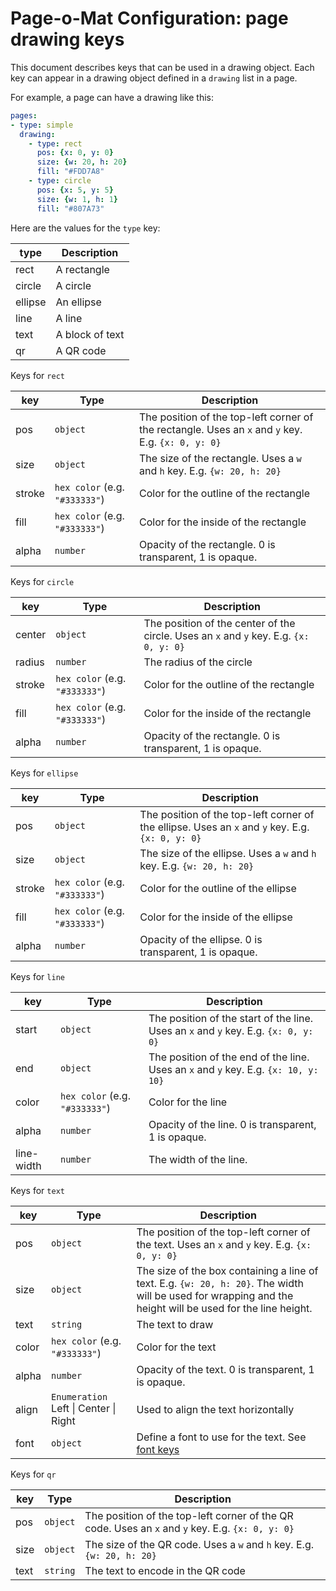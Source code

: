 # Page-o-Mat Configuration: page drawing keys

This document describes keys that can be used in a drawing object. Each key can appear in a drawing object defined in a `drawing` list in a page.

For example, a page can have a drawing like this:

```yaml
pages:
- type: simple
  drawing:
    - type: rect
      pos: {x: 0, y: 0}
      size: {w: 20, h: 20}
      fill: "#FDD7A8"
    - type: circle
      pos: {x: 5, y: 5}
      size: {w: 1, h: 1}
      fill: "#807A73"
```

Here are the values for the `type` key:

|type|Description|
|----|-----------|
|rect|A rectangle|
|circle|A circle|
|ellipse|An ellipse|
|line|A line|
|text|A block of text|
|qr|A QR code|

Keys for `rect`

|key|Type|Description|
|---|-------|-----------|
|pos|`object`|The position of the top-left corner of the rectangle. Uses an `x` and `y` key. E.g. `{x: 0, y: 0}`|
|size|`object`|The size of the rectangle. Uses a `w` and `h` key. E.g. `{w: 20, h: 20}`|
|stroke|`hex color` (e.g. `"#333333"`)|Color for the outline of the rectangle|
|fill|`hex color` (e.g. `"#333333"`)|Color for the inside of the rectangle|
|alpha|`number`|Opacity of the rectangle. 0 is transparent, 1 is opaque.|

Keys for `circle`

|key|Type|Description|
|---|-------|-----------|
|center|`object`|The position of the center of the circle. Uses an `x` and `y` key. E.g. `{x: 0, y: 0}`|
|radius|`number`|The radius of the circle|
|stroke|`hex color` (e.g. `"#333333"`)|Color for the outline of the rectangle|
|fill|`hex color` (e.g. `"#333333"`)|Color for the inside of the rectangle|
|alpha|`number`|Opacity of the rectangle. 0 is transparent, 1 is opaque.|

Keys for `ellipse`

|key|Type|Description|
|---|-------|-----------|
|pos|`object`|The position of the top-left corner of the ellipse. Uses an `x` and `y` key. E.g. `{x: 0, y: 0}`|
|size|`object`|The size of the ellipse. Uses a `w` and `h` key. E.g. `{w: 20, h: 20}`|
|stroke|`hex color` (e.g. `"#333333"`)|Color for the outline of the ellipse|
|fill|`hex color` (e.g. `"#333333"`)|Color for the inside of the ellipse|
|alpha|`number`|Opacity of the ellipse. 0 is transparent, 1 is opaque.|

Keys for `line`

|key|Type|Description|
|---|-------|-----------|
|start|`object`|The position of the start of the line. Uses an `x` and `y` key. E.g. `{x: 0, y: 0}`|
|end|`object`|The position of the end of the line. Uses an `x` and `y` key. E.g. `{x: 10, y: 10}`|
|color|`hex color` (e.g. `"#333333"`)|Color for the line|
|alpha|`number`|Opacity of the line. 0 is transparent, 1 is opaque.|
|line-width|`number`|The width of the line.|

Keys for `text`

|key|Type|Description|
|---|-------|-----------|
|pos|`object`|The position of the top-left corner of the text. Uses an `x` and `y` key. E.g. `{x: 0, y: 0}`|
|size|`object`|The size of the box containing a line of text. E.g. `{w: 20, h: 20}`. The width will be used for wrapping and the height will be used for the line height.|
|text|`string`|The text to draw|
|color|`hex color` (e.g. `"#333333"`)|Color for the text|
|alpha|`number`|Opacity of the text. 0 is transparent, 1 is opaque.|
|align|`Enumeration` Left \| Center \| Right|Used to align the text horizontally|
|font|`object`|Define a font to use for the text. See [font keys](config-font.md)|

Keys for `qr`

|key|Type|Description|
|---|-------|-----------|
|pos|`object`|The position of the top-left corner of the QR code. Uses an `x` and `y` key. E.g. `{x: 0, y: 0}`|
|size|`object`|The size of the QR code. Uses a `w` and `h` key. E.g. `{w: 20, h: 20}`|
|text|`string`|The text to encode in the QR code|